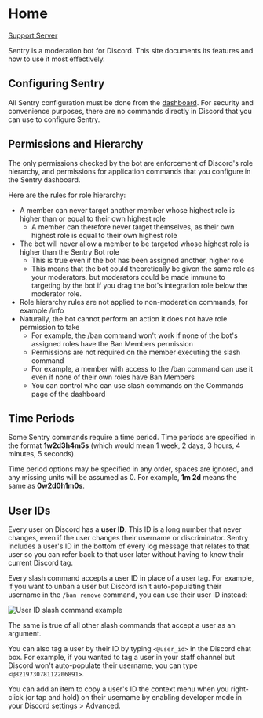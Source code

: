 # Home

[Support Server](https://discord.gg/duncUDdfn7)

Sentry is a moderation bot for Discord. This site documents its features and how to use it most effectively.

## Configuring Sentry

All Sentry configuration must be done from the [dashboard](https://sentrybot.gg). For security and convenience purposes,
there are no commands directly in Discord that you can use to configure Sentry.

## Permissions and Hierarchy

The only permissions checked by the bot are enforcement of Discord's role hierarchy, and permissions for application
commands that you configure in the Sentry dashboard.

Here are the rules for role hierarchy:

- A member can never target another member whose highest role is higher than or equal to their own highest role
	- A member can therefore never target themselves, as their own highest role is equal to their own highest role
- The bot will never allow a member to be targeted whose highest role is higher than the Sentry Bot role
	- This is true even if the bot has been assigned another, higher role
	- This means that the bot could theoretically be given the same role as your moderators, but moderators could be
	  made immune to targeting by the bot if you drag the bot's integration role below the moderator role.
- Role hierarchy rules are not applied to non-moderation commands, for example /info
- Naturally, the bot cannot perform an action it does not have role permission to take
	- For example, the /ban command won't work if none of the bot's assigned roles have the Ban Members permission
	- Permissions are not required on the member executing the slash command
	- For example, a member with access to the /ban command can use it even if none of their own roles have Ban Members
	- You can control who can use slash commands on the Commands page of the dashboard

## Time Periods

Some Sentry commands require a time period. Time periods are specified in the format **1w2d3h4m5s** (which would mean
1 week, 2 days, 3 hours, 4 minutes, 5 seconds).

Time period options may be specified in any order, spaces are ignored, and any missing units will be assumed as 0.
For example, **1m 2d** means the same as **0w2d0h1m0s**.

## User IDs

Every user on Discord has a **user ID**. This ID is a long number that never changes, even if the user changes their
username or discriminator. Sentry includes a user's ID in the bottom of every log message that relates to that user so
you can refer back to that user later without having to know their current Discord tag.

Every slash command accepts a user ID in place of a user tag. For example, if you want to unban a user but Discord isn't
auto-populating their username in the `/ban remove` command, you can use their user ID instead:

![User ID slash command example](https://mckay.media/EpdkF)

The same is true of all other slash commands that accept a user as an argument.

You can also tag a user by their ID by typing `<@user_id>` in the Discord chat box. For example, if you wanted to tag
a user in your staff channel but Discord won't auto-populate their username, you can type `<@821973078112206891>`.

You can add an item to copy a user's ID the context menu when you right-click (or tap and hold) on their username by
enabling developer mode in your Discord settings > Advanced.
